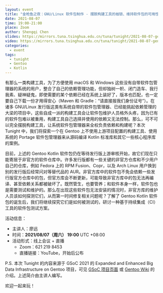 ```yaml
---
layout: event
title: "金枪鱼之夜：GNU/Linux 软件包制作 - 摆脱构建工具的枷锁、维持软件包的可用性"
date: 2021-08-07
time: 19:00-21:00
place: Zoom
author: Shengqi Chen
slides: https://mirrors.tuna.tsinghua.edu.cn/tuna/tunight/2021-08-07-gentoo-kotlin/slides.pdf
video: https://mirrors.tuna.tsinghua.edu.cn/tuna/tunight/2021-08-07-gentoo-kotlin/video.mp4
categories:
  - event
tags:
  - tunight
  - Gentoo
  - Kotlin
---
```


有那么一类构建工具，为了方便使用 macOS 和 Windows 这些没有自带软件包管理器的系统的用户，整合了自己的依赖管理功能，但却独树一帜、闭门造车、我行我素、疑神疑鬼，即使需要的某个依赖已经在系统上装好了，版本也匹配，也一定要自己下载一份才用得安心（Maven 和 Gradle：“请直接报我们身份证号”）。在诸多 GNU/Linux 发行版这类有系统自带的软件包管理器、已经能挑起依赖管理的大梁的项目中，这些自成一派的构建工具会让软件包维护人员格外头疼，因为已有的软件包难以被重用，构建工具自己选择并使用的依赖又无法控制。那么，可不可以完全摆脱构建工具，让系统软件包管理器来全权负责依赖和构建呢？本次 Tunight 中，我们将探索一个在 Gentoo 上不使用上游项目配置的构建工具、使用系统的 Portage 软件包管理器来从源码编译 Kotlin 标准库和其它一些核心程序库的案例。

目前，上述的 Gentoo Kotlin 软件包仍在等待发行版上游审核开始，故它们现在只能寄居于非官方的软件仓库中。许多发行版都有一些关键的非官方仓库和不少用户自己的仓库，例如 Fedora 上的 RPM Fusion、Copr，以及 Arch Linux 用户换到别的发行版后经常问对等替代品的 AUR。非官方库中的软件包不免会依赖一些发行版官方仓库中的包，但官方库会不断更新，可能导致非官方库中的包无法再编译、甚至依赖关系都被破坏了。既然管生，也要管养；和软件本身一样，软件包也是需要测试和维护的。那么在出现这些软件包无法安装的情况时，非官方库的维护人员该如何探测它们，从而第一时间修复相关问题呢？了解了 Gentoo Kotlin 软件包的诞生后，我们将继续探究它们是如何被测试的，研讨一种基于持续集成（CI）工具的软件包测试方案。

活动信息：

* 主讲人：廖远
* 时间：**2021/08/07（周六） 19:00** UTC +08:00
* 活动形式：线上会议 + 直播
  * Zoom：621 219 8453
  * 直播链接：YouTube，开始后公布

P.S. 本次 Tunight 的内容来源于 GSoC 2021 的 Expanded and Enhanced Big Data Infrastructure on Gentoo 项目，可见 [GSoC 项目页面](https://summerofcode.withgoogle.com/projects/?sp-page=2#5063497366372352) 或 [Gentoo Wiki](https://wiki.gentoo.org/wiki/Google_Summer_of_Code/2021/Ideas/Big_Data_Infrastructure_by_Gentoo) 的介绍。上述简介由主讲人编写。


欢迎一起来玩！
